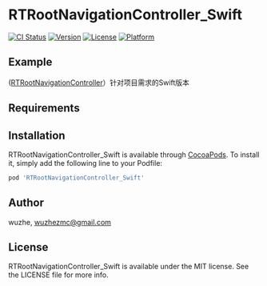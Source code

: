# RTRootNavigationController_Swift

[![CI Status](https://img.shields.io/travis/wuzhe/RTRootNavigationController_Swift.svg?style=flat)](https://travis-ci.org/wuzhe/RTRootNavigationController_Swift)
[![Version](https://img.shields.io/cocoapods/v/RTRootNavigationController_Swift.svg?style=flat)](https://cocoapods.org/pods/RTRootNavigationController_Swift)
[![License](https://img.shields.io/cocoapods/l/RTRootNavigationController_Swift.svg?style=flat)](https://cocoapods.org/pods/RTRootNavigationController_Swift)
[![Platform](https://img.shields.io/cocoapods/p/RTRootNavigationController_Swift.svg?style=flat)](https://cocoapods.org/pods/RTRootNavigationController_Swift)

## Example
([RTRootNavigationController](https://github.com/rickytan/RTRootNavigationController)）针对项目需求的Swift版本

## Requirements

## Installation

RTRootNavigationController_Swift is available through [CocoaPods](https://cocoapods.org). To install
it, simply add the following line to your Podfile:

```ruby
pod 'RTRootNavigationController_Swift'
```

## Author

wuzhe, wuzhezmc@gmail.com

## License

RTRootNavigationController_Swift is available under the MIT license. See the LICENSE file for more info.
